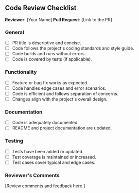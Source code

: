 ## Code Review Checklist

**Reviewer**: [Your Name]
**Pull Request**: [Link to the PR]

### General

- [ ] PR title is descriptive and concise.
- [ ] Code follows the project's coding standards and style guide.
- [ ] Code builds and runs without errors.
- [ ] Code is covered by tests (if applicable).

### Functionality

- [ ] Feature or bug fix works as expected.
- [ ] Code handles edge cases and error scenarios.
- [ ] Code is efficient and follows separation of concerns.
- [ ] Changes align with the project's overall design.

### Documentation

- [ ] Code is adequately documented.
- [ ] README and project documentation are updated.

### Testing

- [ ] Tests have been added or updated.
- [ ] Test coverage is maintained or increased.
- [ ] Test cases cover typical and edge cases.

### Reviewer's Comments

[Review comments and feedback here.]
